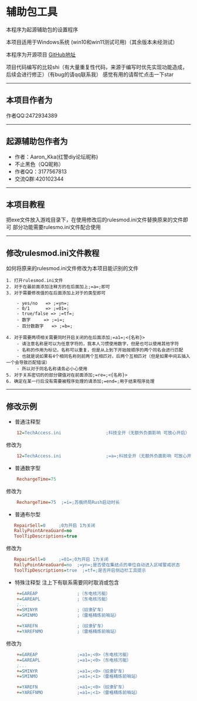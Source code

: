 # 辅助包工具

本程序为起源辅助包的设置程序

本项目适用于Windows系统 (win10和win11测试可用)（其余版本未经测试）

本程序为开源项目 [GitHub地址](https://github.com/LDegit-520/fuzhubaogongju)

项目代码编写的比较shi（有大量重复性代码，来源于编写时优先实现功能造成，后续会进行修正）（有bug的请qq联系我）
感觉有用的请帮忙点击一下star

---

## 本项目作者为

作者QQ:2472934389

---

## 起源辅助包作者为

- 作者：Aaron_Kka(红警diy论坛昵称)
- 不止黑色（QQ昵称）
- 作者QQ：3177567813
- 交流Q群:420102344

---

## 本项目教程

把exe文件放入游戏目录下，在使用修改后的rulesmod.ini文件替换原来的文件即可
部分功能需要rulesmo.ini文件配合使用

---

## 修改rulesmod.ini文件教程

如何将原来的rulesmod.ini文件修改为本项目能识别的文件

    1. 打开rulesmod.ini文件
    2. 对于在最前面添加注释方的在后面加上;=a=;即可
    3. 对于需要修改值的在后面添加上对于的类型即可

        - yes/no   => ;=yn=;
        - 0/1      => ;=01=;
        - true/false => ;=tf=;
        - 数字     => ;=i=;
        - 百分数数字   => ;=b=;

    4. 对于需要两项相关需要同时开启关闭的在后面添加;=a1=;<{名称}>
        - 请注意名称是可以为任意字符的，我本人习惯使用数字，但是也可以使用其他字符
        - 名称的作用为标记，名称可以重复，但是从上到下开始按顺序的两个同名会进行匹配
        - 也就是说如果有4个相同名称则前两个互相匹对，后两个互相匹对（但是如果中间五插入一个会导致匹配错误）
        - 所以对于同名名称请务必小心使用
    5. 对于关系密切的的部分键值对在前面添加;=re=;<{名称}>
    6. 确定在某一行后没有需要被程序处理的请添加;=end=;用于结束程序处理
---

## 修改示例

- 普通注释型

```ini
    12=TechAccess.ini                 ;科技全开（无额外负面影响 可放心开启）
```

修改为

```ini
    12=TechAccess.ini                 ;=a=;科技全开（无额外负面影响 可放心开启）
```

- 普通数字型

```ini
    RechargeTime=75  
```

修改为

```ini
    RechargeTime=75  ;=i=;苏俄终局Rush启动时长
```

- 普通布尔型

```ini
   RepairSell=0     ;0为开启 1为关闭
   RallyPointAreaGuard=no
   ToolTipDescriptions=true
```

修改为

```ini
   RepairSell=0     ;=01=;0为开启 1为关闭
   RallyPointAreaGuard=no  ;=yn=;是否使在集结点的单位自动进入区域警戒状态
   ToolTipDescriptions=true  ;=tf=;是否开启侧边栏工具提示
```

- 特殊注释型 注上下有联系需要同时取消或包含

```ini
    +=GAREAP               ;（东电核污艇）
    +=GAREAPL              ;（东电核污艇）
    ;...
    +=SMINYR               ;（奴隶矿车）
    +=SMINMO               ;（雷格精炼前哨站）

    +=YAREFN               ;（奴隶矿车）
    +=YAREFNMO             ;（雷格精炼前哨站）

```

修改为

```ini
    +=GAREAP               ;=a1=;<0>（东电核污艇）
    +=GAREAPL              ;=a1=;<0>（东电核污艇）
    ;...
    +=SMINYR               ;=a1=;<0>（奴隶矿车）
    +=SMINMO               ;=a1=;<1>（雷格精炼前哨站）

    +=YAREFN               ;=a1=;<0>（奴隶矿车）
    +=YAREFNMO             ;=a1=;<1>（雷格精炼前哨站）
```
